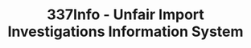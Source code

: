 ---
layout: default
bigquery: https://console.cloud.google.com/bigquery?p=patents-public-data&d=usitc_investigations&page=dataset&project=sheets-management-319211
citation: US International Trade Commission 337Info Unfair Import Investigations Information
  System
contributors: US International Trade Comission
cost: None
description: US International Trade Commission 337Info Unfair Import Investigations
  Information System contains data on investigations done under Section 337. Section
  337 declares the infringement of certain statutory intellectual property rights
  and other forms of unfair competition in import trade to be unlawful practices.
  Most Section 337 investigations involve allegations of patent or registered trademark
  infringement.
documentation: FAQ and tutorial available on the site
last_edit: Mon, 04 Apr 2022 19:10:40 GMT
location: https://pubapps2.usitc.gov/337external/
maintained_by: US International Trade Comission
schema_fields: '[''actualEndDateEvidHear'', ''investigationType'', ''internalRemand'',
  ''actualStartDateEvidHear'', ''finalDetViolation'', ''publication_number'', ''markmanHearing'',
  ''trademarkNumbers'', ''currentStatus'', ''dateComplaintFiled'', ''startDateMarkmanHearing'',
  ''teoIdDueDate'', ''finalIdOnViolationDue'', ''complainant'', ''ouiiParticipation'',
  ''docketNo'', ''id'', ''copyrightNumbers'', ''investigationNo'', ''htsNumbers'',
  ''finalIdOnViolationIssue'', ''finalDetNoViolation'', ''targetDate'', ''title'',
  ''cafcAppeals'', ''currentActiveALJ'', ''respondent'', ''dateCreated'', ''issueDateOtherNonFinal'',
  ''patentNumber'', ''teoReliefGranted'', ''teoIdIssueDate'', ''endDateMarkmanHearing'',
  ''patentNumbers'', ''reportingRequirements'', ''aljAssigned'', ''investigationTermDate'',
  ''scheduledEndDateEvidHear'', ''scheduledStartDateEvidHear'', ''dateOfPublicationFrNotice'',
  ''lastUpdated'', ''teoProceedingInvolved'', ''invUnfairAct'', ''gcAttorney'', ''ouiiAttorney'']'
shortname: unfair_import_investigations
tags:
- import
- legal
- trade
timeframe: 2008-2021 (prior to 2008 downloadable as a JSON file)
title: 337Info - Unfair Import Investigations Information System
uuid: 2721f5ec-e599-4890-9265-9706719fc71e
---
